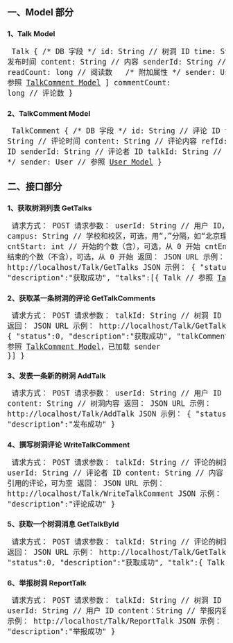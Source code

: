 ## 一、Model 部分

### 1、Talk Model
<big><pre>
Talk
{
    /\* DB 字段 \*/
    id: String              // 树洞 ID
    time: String            // 发布时间
    content: String         // 内容
    senderId: String        // 发布者 ID
    readCount: long         // 阅读数
 
    /\* 附加属性 \*/
    sender: User            // 参照 [User Model](Home.md#5user-model)
    comments: [
        TalkComment         // 参照 [TalkComment Model](#2talkcomment-model)
    ]
    commentCount: long      // 评论数
}
</pre></big>

### 2、TalkComment Model
<big><pre>
TalkComment
{
    /\* DB 字段 \*/
    id: String              // 评论 ID
    time: String            // 评论时间
    content: String         // 评论内容
    refId: String           // 引用的 ID
    senderId: String        // 评论者 ID
    talkId: String          // 树洞 ID
 
    /\* 附加属性 \*/
    sender: User            // 参照 [User Model](Home.md#5user-model)
}
</pre></big>

## 二、接口部分

### 1、获取树洞列表 GetTalks
<big><pre>
请求方式：    POST
请求参数：    userId: String  // 用户 ID，可选
             campus: String  // 学校和校区，可选，用“,”分隔，如“北京理工大学,良乡”
             cntStart: int   // 开始的个数（含），可选，从 0 开始
             cntEnd: int     // 结束的个数（不含），可选，从 0 开始
返回：       JSON
URL 示例：   http://localhost/Talk/GetTalks
JSON 示例：
{
    "status":0,
    "description":"获取成功",
    "talks":[{
        Talk                 // 参照 [Talk Model](#1talk-model)，已加载 sender 和 commentCount
    }]
}
</pre></big>

### 2、获取某一条树洞的评论 GetTalkComments
<big><pre>
请求方式：    POST
请求参数：    talkId: String  // 树洞 ID
返回：       JSON
URL 示例：   http://localhost/Talk/GetTalkComments
JSON 示例：
{
    "status":0,
    "description":"获取成功",
    "talkComments":[{
        TalkComment          // 参照 [TalkComment Model](#2talkcomment-model)，已加载 sender
    }]
}
</pre></big>

### 3、发表一条新的树洞 AddTalk
<big><pre>
请求方式：    POST
请求参数：    userId: String  // 用户 ID
             content: String // 树洞内容
返回：       JSON
URL 示例：   http://localhost/Talk/AddTalk
JSON 示例：
{
    "status":0,
    "description":"发布成功"
}
</pre></big>

### 4、撰写树洞评论 WriteTalkComment
<big><pre>
请求方式：    POST
请求参数：    talkId: String  // 评论的树洞 ID
             userId: String  // 评论者 ID
             content: String // 内容
             refId: String   // 引用的评论，可为空
返回：       JSON
URL 示例：   http://localhost/Talk/WriteTalkComment
JSON 示例：
{
    "status":0,
    "description":"评论成功"
}
</pre></big>

### 5、获取一个树洞消息 GetTalkById
<big><pre>
请求方式：    POST
请求参数：    talkId: String  // 评论的树洞 ID
返回：       JSON
URL 示例：   http://localhost/Talk/GetTalkById
JSON 示例：
{
    "status":0,
    "description":"获取成功",
    "talk":{
        Talk                 // 参照 [Talk Model](#1talk-model)，已加载 sender 和 commentCount
    }
}
</pre></big>

### 6、举报树洞 ReportTalk
<big><pre>
请求方式：    POST
请求参数：    talkId: String  // 树洞 ID
             userId: String  // 用户 ID
             content：String // 举报内容
返回：       JSON
URL 示例：   http://localhost/Talk/ReportTalk
JSON 示例：
{
    "status":0,
    "description":"举报成功"
}
</pre></big>
